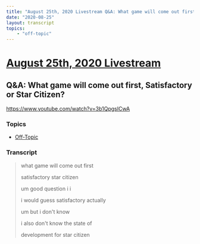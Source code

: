 ```yaml
---
title: "August 25th, 2020 Livestream Q&A: What game will come out first, Satisfactory or Star Citizen?"
date: "2020-08-25"
layout: transcript
topics:
    - "off-topic"
---
```

# [August 25th, 2020 Livestream](../2020-08-25.md)
## Q&A: What game will come out first, Satisfactory or Star Citizen?
https://www.youtube.com/watch?v=3b1QpgsICwA

### Topics
* [Off-Topic](../topics/off-topic.md)

### Transcript

> what game will come out first
>
> satisfactory star citizen
>
> um good question i i
>
> i would guess satisfactory actually
>
> um but i don't know
>
> i also don't know the state of
>
> development for star citizen
